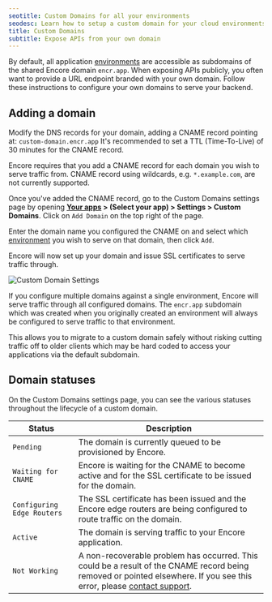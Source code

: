 ```yaml
---
seotitle: Custom Domains for all your environments
seodesc: Learn how to setup a custom domain for your cloud environments, to use your own domain to access your backend application built with Encore.
title: Custom Domains
subtitle: Expose APIs from your own domain
---
```


By default, all application [environments](/docs/deploy/environments) are accessible as subdomains of the shared Encore domain `encr.app`. When exposing APIs publicly, you often want to provide a URL endpoint branded with your own domain. Follow these instructions to configure your own domains to serve your backend.

## Adding a domain

Modify the DNS records for your domain, adding a CNAME record pointing at:
`custom-domain.encr.app` It's recommended to set a TTL (Time-To-Live) of 30 minutes for the CNAME record.


<Callout type="important">

Encore requires that you add a CNAME record for each domain you wish to serve traffic from.
CNAME record using wildcards, e.g. `*.example.com`, are not currently supported.

</Callout>

Once you've added the CNAME record, go to the Custom Domains settings page by opening
**[Your apps](https://app.encore.dev/) > (Select your app) > Settings > Custom Domains**. Click on `Add Domain`
on the top right of the page.

Enter the domain name you configured the CNAME on and select which [environment](/docs/deploy/environments) you wish to
serve on that domain, then click `Add`.

Encore will now set up your domain and issue SSL certificates to serve traffic through.

<img src="/assets/docs/customdomain.png" title="Custom Domain Settings" className="noshadow"/>

<Callout type="info">

If you configure multiple domains against a single environment, Encore will serve traffic through all
configured domains. The `encr.app` subdomain which was created when you originally created an environment will always be
configured to serve traffic to that environment.

This allows you to migrate to a custom domain safely without risking
cutting traffic off to older clients which may be hard coded to access your applications via the default subdomain.

</Callout>

## Domain statuses

On the Custom Domains settings page, you can see the various statuses throughout the lifecycle of a custom domain.

| Status | Description |
| - | - |
| `Pending` | The domain is currently queued to be provisioned by Encore. |
|`Waiting for CNAME` | Encore is waiting for the CNAME to become active and for the SSL certificate to be issued for the domain. |
| `Configuring Edge Routers` | The SSL certificate has been issued and the Encore edge routers are being configured to route traffic on the domain. |
| `Active` | The domain is serving traffic to your Encore application. |
| `Not Working` | A non-recoverable problem has occurred. This could be a result of the CNAME record being removed or pointed elsewhere. If you see this error, please [contact support](/contact). |
